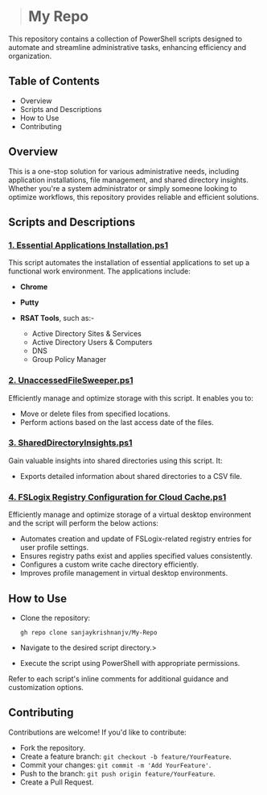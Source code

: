> # My Repo
This repository contains a collection of PowerShell scripts designed to automate and streamline administrative tasks, enhancing efficiency and organization.

## Table of Contents
- Overview
- Scripts and Descriptions
- How to Use
- Contributing


## Overview
This is a one-stop solution for various administrative needs, including application installations, file management, and shared directory insights. Whether you're a system administrator or simply someone looking to optimize workflows, this repository provides reliable and efficient solutions.

## Scripts and Descriptions
### [1. Essential Applications Installation.ps1](Powershell%20Scripts/1.%20Essential%20Applications%20Installation.ps1)
This script automates the installation of essential applications to set up a functional work environment. The applications include:
- **Chrome**
- **Putty**
- **RSAT Tools**, such as:- 

  - Active Directory Sites & Services
  - Active Directory Users & Computers
  - DNS
  - Group Policy Manager

### [2. UnaccessedFileSweeper.ps1](Powershell%20Scripts/2.%20UnaccessedFileSweeper.ps1)
Efficiently manage and optimize storage with this script. It enables you to:
- Move or delete files from specified locations.
- Perform actions based on the last access date of the files.

### [3. SharedDirectoryInsights.ps1](Powershell%20Scripts/3.%20SharedDirectoryInsights.ps1)
Gain valuable insights into shared directories using this script. It:
- Exports detailed information about shared directories to a CSV file.

### [4. FSLogix Registry Configuration for Cloud Cache.ps1](Powershell%20Scripts/4.%20FSLogix%20Registry%20Configuration%20for%20Cloud%20Cache.ps1)
Efficiently manage and optimize storage of a virtual desktop environment and the script will perform the below actions:
- Automates creation and update of FSLogix-related registry entries for user profile settings.  
- Ensures registry paths exist and applies specified values consistently.  
- Configures a custom write cache directory efficiently.  
- Improves profile management in virtual desktop environments.  


## How to Use
- Clone the repository:

  `gh repo clone sanjaykrishnanjv/My-Repo`

- Navigate to the desired script directory.> 
- Execute the script using PowerShell with appropriate permissions.

Refer to each script's inline comments for additional guidance and customization options.

## Contributing

Contributions are welcome! If you'd like to contribute:
- Fork the repository.
- Create a feature branch: `git checkout -b feature/YourFeature`.
- Commit your changes: `git commit -m 'Add YourFeature'`.
- Push to the branch: `git push origin feature/YourFeature`.
- Create a Pull Request.

